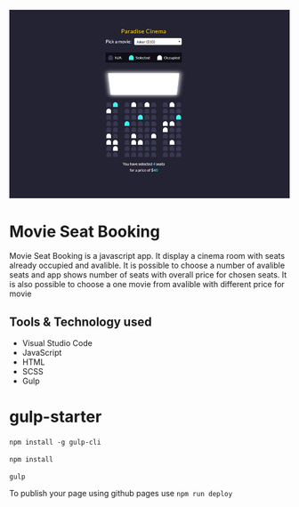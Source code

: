 ![movie-seat-booking](src/assets/img/github.png)
# Movie Seat Booking

Movie Seat Booking is a javascript app. It display a cinema room with seats already occupied and avalible. It is possible to choose a number of avalible seats and app shows number of seats with overall price for chosen seats. It is also possible to choose a one movie from avalible with different price for movie 

## Tools & Technology used

- Visual Studio Code
- JavaScript
- HTML
- SCSS
- Gulp

# gulp-starter

`npm install -g gulp-cli`

`npm install`

`gulp`

To publish your page using github pages use `npm run deploy`
